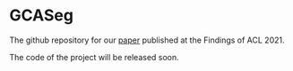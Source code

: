 # GCASeg

The github repository for our [paper](https://aclanthology.org/2021.findings-acl.376/) published at the Findings of ACL 2021.

The code of the project will be released soon.
